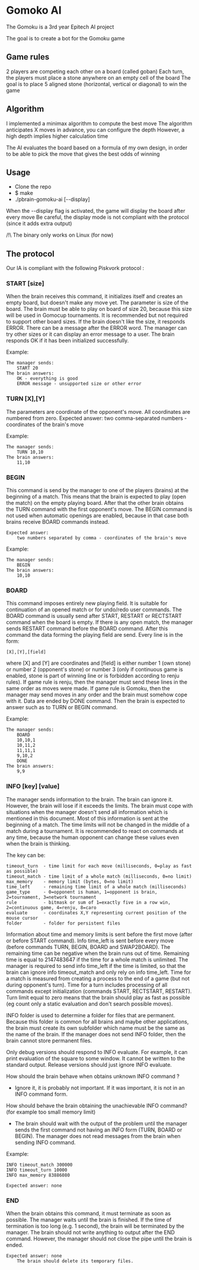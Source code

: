 # Gomoko AI

The Gomoku is a 3rd year Epitech AI project

The goal is to create a bot for the Gomoku game

## Game rules

2 players are competing each other on a board (called goban)
Each turn, the players must place a stone anywhere on an empty cell of the board
The goal is to place 5 aligned stone (horizontal, vertical or diagonal) to win the game

## Algorithm

I implemented a minimax algorithm to compute the best move
The algorithm anticipates X moves in advance, you can configure the depth
However, a high depth implies higher calculation time

The AI evaluates the board based on a formula of my own design, in order to be able to pick the move that gives the best odds of winning

## Usage

- Clone the repo
- $ make
- ./pbrain-gomoku-ai [--display]

When the --display flag is activated, the game will display the board after every move
Be careful, the display mode is not compliant with the protocol (since it adds extra output)

/!\ The binary only works on Linux (for now)

## The protocol

Our IA is compliant with the following Piskvork protocol :

### START [size]

When the brain receives this command, it initializes itself and creates an empty board, but doesn't make any move yet. The parameter is size of the board. The brain must be able to play on board of size 20, because this size will be used in Gomocup tournaments. It is recommended but not required to support other board sizes. If the brain doesn't like the size, it responds ERROR. There can be a message after the ERROR word. The manager can try other sizes or it can display an error message to a user. The brain responds OK if it has been initialized successfully.

Example:

    The manager sends:
        START 20
    The brain answers:
        OK - everything is good
        ERROR message - unsupported size or other error

### TURN [X],[Y]

The parameters are coordinate of the opponent's move. All coordinates are numbered from zero.
Expected answer:
 two comma-separated numbers - coordinates of the brain's move

Example:

    The manager sends:
        TURN 10,10
    The brain answers:
        11,10


### BEGIN

This command is send by the manager to one of the players (brains) at the beginning of a match. This means that the brain is expected to play (open the match) on the empty playing board. After that the other brain obtains the TURN command with the first opponent's move. The BEGIN command is not used when automatic openings are enabled, because in that case both brains receive BOARD commands instead.

    Expected answer:
        two numbers separated by comma - coordinates of the brain's move

Example:

    The manager sends:
        BEGIN
    The brain answers:
        10,10

### BOARD

This command imposes entirely new playing field. It is suitable for continuation of an opened match or for undo/redo user commands. The BOARD command is usually send after START, RESTART or RECTSTART command when the board is empty. If there is any open match, the manager sends RESTART command before the BOARD command.
After this command the data forming the playing field are send. Every line is in the form:

    [X],[Y],[field]

where [X] and [Y] are coordinates and [field] is either number 1 (own stone) or number 2 (opponent's stone) or number 3 (only if continuous game is enabled, stone is part of winning line or is forbidden according to renju rules).
If game rule is renju, then the manager must send these lines in the same order as moves were made. If game rule is Gomoku, then the manager may send moves in any order and the brain must somehow cope with it. Data are ended by DONE command. Then the brain is expected to answer such as to TURN or BEGIN command.

Example:

    The manager sends:
        BOARD
        10,10,1
        10,11,2
        11,11,1
        9,10,2
        DONE
    The brain answers:
        9,9

### INFO [key] [value]

The manager sends information to the brain. The brain can ignore it. However, the brain will lose if it exceeds the limits. The brain must cope with situations when the manager doesn't send all information which is mentioned in this document. Most of this information is sent at the beginning of a match. The time limits will not be changed in the middle of a match during a tournament. It is recommended to react on commands at any time, because the human opponent can change these values even when the brain is thinking.

The key can be:

    timeout_turn  - time limit for each move (milliseconds, 0=play as fast as possible)
    timeout_match - time limit of a whole match (milliseconds, 0=no limit)
    max_memory    - memory limit (bytes, 0=no limit)
    time_left     - remaining time limit of a whole match (milliseconds)
    game_type     - 0=opponent is human, 1=opponent is brain, 2=tournament, 3=network tournament
    rule          - bitmask or sum of 1=exactly five in a row win, 2=continuous game, 4=renju, 8=caro
    evaluate      - coordinates X,Y representing current position of the mouse cursor
    folder        - folder for persistent files

Information about time and memory limits is sent before the first move (after or before START command). Info time_left is sent before every move (before commands TURN, BEGIN, BOARD and SWAP2BOARD). The remaining time can be negative when the brain runs out of time. Remaining time is equal to 2147483647 if the time for a whole match is unlimited. The manager is required to send info time_left if the time is limited, so that the brain can ignore info timeout_match and only rely on info time_left.
Time for a match is measured from creating a process to the end of a game (but not during opponent's turn). Time for a turn includes processing of all commands except initialization (commands START, RECTSTART, RESTART). Turn limit equal to zero means that the brain should play as fast as possible (eg count only a static evaluation and don't search possible moves).

INFO folder is used to determine a folder for files that are permanent. Because this folder is common for all brains and maybe other applications, the brain must create its own subfolder which name must be the same as the name of the brain. If the manager does not send INFO folder, then the brain cannot store permanent files.

Only debug versions should respond to INFO evaluate. For example, it can print evaluation of the square to some window. It cannot be written to the standard output. Release versions should just ignore INFO evaluate.

How should the brain behave when obtains unknown INFO command ?
- Ignore it, it is probably not important. If it was important, it is not in an INFO command form.

How should behave the brain obtaining the unachievable INFO command?
(for example too small memory limit)
- The brain should wait with the output of the problem until the manager sends the first command not having an INFO form (TURN, BOARD or BEGIN). The manager does not read messages from the brain when sending INFO command.

Example:

    INFO timeout_match 300000
    INFO timeout_turn 10000
    INFO max_memory 83886080
    
    Expected answer: none

### END

When the brain obtains this command, it must terminate as soon as possible. The manager waits until the brain is finished. If the time of termination is too long (e.g. 1 second), the brain will be terminated by the manager. The brain should not write anything to output after the END command. However, the manager should not close the pipe until the brain is ended.

    Expected answer: none
        The brain should delete its temporary files.
